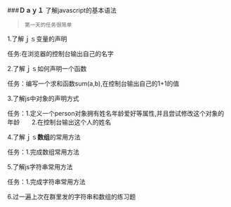 ###**Ｄａｙ１**  了解javascript的基本语法

>     第一天的任务很简单


1.了解ｊｓ变量的声明

任务:在浏览器的控制台输出自己的名字

2.了解ｊｓ如何声明一个函数

任务：编写一个求和函数sum(a,b),在控制台输出自己的1+1的值

3.了解js中对象的声明方式

任务：1.定义一个person对象拥有姓名年龄爱好等属性,并且尝试修改这个对象的年龄
     &nbsp;&nbsp;&nbsp;&nbsp;&nbsp;&nbsp;2.在控制台输出这个人的姓名

4.了解ｊｓ**数组**的常用方法

任务：1.完成数组常用方法

5.了解js字符串常用方法

任务：1.完成字符串常用方法


6.过一遍上次在群里发的字符串和数组的练习题













[1]:http://www.baidu.com